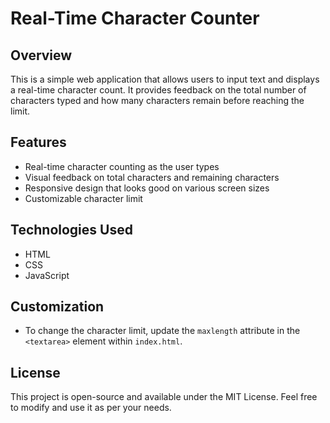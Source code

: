 # Real-Time Character Counter

## Overview
This is a simple web application that allows users to input text and displays a real-time character count. It provides feedback on the total number of characters typed and how many characters remain before reaching the limit.

## Features
- Real-time character counting as the user types
- Visual feedback on total characters and remaining characters
- Responsive design that looks good on various screen sizes
- Customizable character limit

## Technologies Used
- HTML
- CSS
- JavaScript

## Customization
- To change the character limit, update the `maxlength` attribute in the `<textarea>` element within `index.html`.

## License
This project is open-source and available under the MIT License. Feel free to modify and use it as per your needs.

